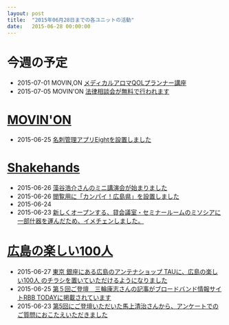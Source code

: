```yaml
---
layout: post
title:  "2015年06月28日までの各ユニットの活動"
date:   2015-06-28 00:00:00
---
```


# 今週の予定

* 2015-07-01 MOVIN,ON [メディカルアロマQOLプランナー講座](https://www.facebook.com/movinon.hiroshima/posts/952938898060222)
* 2015-07-05 MOVIN'ON [法律相談会が無料で行われます](http://www.facebook.com/movinon.hiroshima/photos/a.741352859218828.1073741830.723399384347509/950045158349596/?type=1)

# [MOVIN'ON](http://coworking-hiroshima.com/)

* 2015-06-25 [名刺管理アプリEightを設置しました](https://www.facebook.com/movinon.hiroshima/posts/966028636751248)

# [Shakehands](http://www.shakehands.jp/)

* 2015-06-26 [藻谷浩介さんのミニ講演会が始まりました](https://www.facebook.com/CoworkingShakeHands/posts/954670521251009)
* 2015-06-26 [閲覧用に「カンパイ！広島県」を設置しました](https://www.facebook.com/CoworkingShakeHands/posts/954644764586918)
* 2015-06-24 [](https://www.facebook.com/CoworkingShakeHands/posts/839443466145186)
* 2015-06-23 [新しくオープンする、貸会議室・セミナールームのミソシアに一部什器を運んだため、イメチェンしました。](https://www.facebook.com/CoworkingShakeHands/posts/953283858056342)


# [広島の楽しい100人](https://www.facebook.com/h100parson)

* 2015-06-27 [東京 銀座にある広島のアンテナショップ TAUに、広島の楽しい100人 のチラシを置いていただけるようになりました](https://www.facebook.com/h100parson/posts/1603168926624913)
* 2015-06-25 [第５回ご登壇　三輪康志さんの記事がブロードバンド情報サイトRBB TODAYに掲載されています](https://www.facebook.com/h100parson/posts/1602499380025201)
* 2015-06-23 [第5回にご登壇いただいた馬上清治さんから、アンケートでのご質問におこたえいただきました](https://www.facebook.com/h100parson/posts/1601802790094860)
